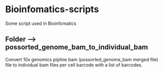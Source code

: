 # Bioinfomatics-scripts
Some script used in Bioinfomatics

## Folder --> possorted_genome_bam_to_individual_bam
Convert 10x genomics pipline bam (possorted_genome_bam merged file) file to individual bam files per cell barcode with a list of barcodes.
